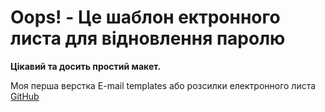 # Oops! - Це шаблон ектронного листа для відновлення паролю
**Цікавий та досить простий макет.**

Моя перша верстка E-mail templates або розсилки електронного листа [GitHub](https://alexhlv.github.io/Email-templates/)